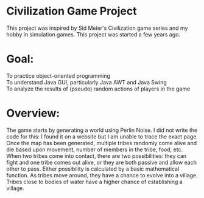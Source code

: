 # Civilization Game Project

This project was inspired by Sid Meier's Civilization game series and my hobby in simulation games. This project was started a few years ago. 

# Goal:
To practice object-oriented programming <br />
To understand Java GUI, particularly Java AWT and Java Swing <br />
To analyze the results of (pseudo) random actions of players in the game

# Overview:
The game starts by generating a world using Perlin Noise. I did not write the code for this: I found it on a website but I am unable to trace the exact page. 
Once the map has been generated, multiple tribes randomly come alive and die based upon movement, number of members in the tribe, food, etc. 
When two tribes come into contact, there are two possibilities: they can fight and one tribe comes out alive, or they are both passive and allow each other to pass. Either possibility is calculated by a basic mathematical function. 
As tribes move around, they have a chance to evolve into a village. Tribes close to bodies of water have a higher chance of establishing a village.
